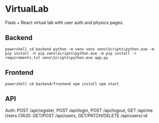 ﻿# VirtualLab

Flask + React virtual lab with user auth and physics pages.

## Backend
`powershell
cd backend
python -m venv venv
venv\Scripts\python.exe -m pip install -U pip
venv\Scripts\python.exe -m pip install -r requirements.txt
venv\Scripts\python.exe app.py
` 

## Frontend
`powershell
cd backend/frontend
npm install
npm start
` 

## API
Auth: POST /api/register, POST /api/login, POST /api/logout, GET /api/me
Users CRUD: GET/POST /api/users, GET/PATCH/DELETE /api/users/:id

